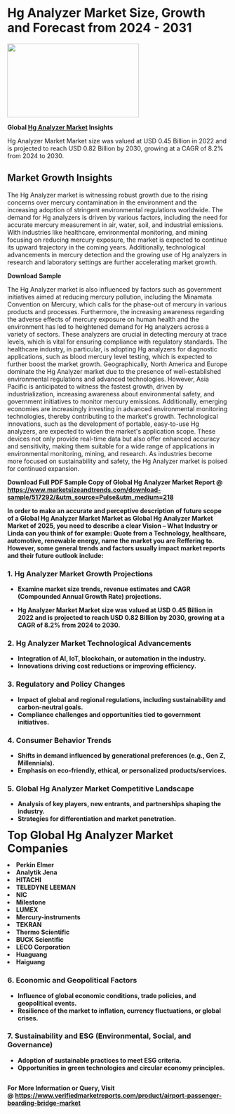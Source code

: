 <H1>Hg Analyzer Market Size, Growth and Forecast from 2024 - 2031</H1><img class="aligncenter size-medium wp-image-584254" src="https://thirdeyenews.in/wp-content/uploads/2024/09/Global-Market-Research-300x168.jpeg" alt="" width="300" height="168" /><p><strong>Global&nbsp;<a href="https://www.marketsizeandtrends.com/download-sample/517292/&amp;utm_source=Pulse&amp;utm_medium=218">Hg Analyzer Market</a> Insights</strong></p><p>Hg Analyzer Market Market size was valued at USD 0.45 Billion in 2022 and is projected to reach USD 0.82 Billion by 2030, growing at a CAGR of 8.2% from 2024 to 2030.</p><p><h2>Market Growth Insights</h2> <p>The Hg Analyzer market is witnessing robust growth due to the rising concerns over mercury contamination in the environment and the increasing adoption of stringent environmental regulations worldwide. The demand for Hg analyzers is driven by various factors, including the need for accurate mercury measurement in air, water, soil, and industrial emissions. With industries like healthcare, environmental monitoring, and mining focusing on reducing mercury exposure, the market is expected to continue its upward trajectory in the coming years. Additionally, technological advancements in mercury detection and the growing use of Hg analyzers in research and laboratory settings are further accelerating market growth.</p> <p><strong>Download Sample</strong></p> <p>The Hg Analyzer market is also influenced by factors such as government initiatives aimed at reducing mercury pollution, including the Minamata Convention on Mercury, which calls for the phase-out of mercury in various products and processes. Furthermore, the increasing awareness regarding the adverse effects of mercury exposure on human health and the environment has led to heightened demand for Hg analyzers across a variety of sectors. These analyzers are crucial in detecting mercury at trace levels, which is vital for ensuring compliance with regulatory standards. The healthcare industry, in particular, is adopting Hg analyzers for diagnostic applications, such as blood mercury level testing, which is expected to further boost the market growth. Geographically, North America and Europe dominate the Hg Analyzer market due to the presence of well-established environmental regulations and advanced technologies. However, Asia Pacific is anticipated to witness the fastest growth, driven by industrialization, increasing awareness about environmental safety, and government initiatives to monitor mercury emissions. Additionally, emerging economies are increasingly investing in advanced environmental monitoring technologies, thereby contributing to the market's growth. Technological innovations, such as the development of portable, easy-to-use Hg analyzers, are expected to widen the market's application scope. These devices not only provide real-time data but also offer enhanced accuracy and sensitivity, making them suitable for a wide range of applications in environmental monitoring, mining, and research. As industries become more focused on sustainability and safety, the Hg Analyzer market is poised for continued expansion.</p> <p><strong></p><p><span class=""><strong>Download Full PDF Sample Copy of Global Hg Analyzer Market Report</strong> @ <a href="https://www.marketsizeandtrends.com/download-sample/517292/&amp;utm_source=Pulse&amp;utm_medium=218" target="_blank">https://www.marketsizeandtrends.com/download-sample/517292/&amp;utm_source=Pulse&amp;utm_medium=218</a></span></p><p>In order to make an accurate and perceptive description of future scope of a Global&nbsp;Hg Analyzer Market Market as Global&nbsp;Hg Analyzer Market Market of 2025, you need to describe a clear Vision &ndash; What Industry or Linda can you think of for example: Quote from a Technology, healthcare, automotive, renewable energy, name the market you are Reffering to. However, some general trends and factors usually impact market reports and their future outlook include:</p><h3>1.&nbsp;<strong>Hg Analyzer Market Growth Projections</strong></h3><ul><li>Examine market size trends, revenue estimates and CAGR (Compounded Annual Growth Rate) projections.</li><li><p>Hg Analyzer Market Market size was valued at USD 0.45 Billion in 2022 and is projected to reach USD 0.82 Billion by 2030, growing at a CAGR of 8.2% from 2024 to 2030.</p></li></ul><h3>2.&nbsp;<strong>Hg Analyzer Market Technological Advancements</strong></h3><ul><li>Integration of AI, IoT, blockchain, or automation in the industry.</li><li>Innovations driving cost reductions or improving efficiency.</li></ul><h3>3.&nbsp;<strong>Regulatory and Policy Changes</strong></h3><ul><li>Impact of global and regional regulations, including sustainability and carbon-neutral goals.</li><li>Compliance challenges and opportunities tied to government initiatives.</li></ul><h3>4.&nbsp;<strong>Consumer Behavior Trends</strong></h3><ul><li>Shifts in demand influenced by generational preferences (e.g., Gen Z, Millennials).</li><li>Emphasis on eco-friendly, ethical, or personalized products/services.</li></ul><h3>5.&nbsp;<strong>Global Hg Analyzer Market Competitive Landscape</strong></h3><ul><li>Analysis of key players, new entrants, and partnerships shaping the industry.</li><li>Strategies for differentiation and market penetration.</li></ul><p data-pm-slice="1 1 []"><span style="color: inherit; font-family: inherit; font-size: 25px;">Top Global Hg Analyzer Market Companies</span></p><div class="" data-test-id=""><p><li>Perkin Elmer</li><li> Analytik Jena</li><li> HITACHI</li><li> TELEDYNE LEEMAN</li><li> NIC</li><li> Milestone</li><li> LUMEX</li><li> Mercury-instruments</li><li> TEKRAN</li><li> Thermo Scientific</li><li> BUCK Scientific</li><li> LECO Corporation</li><li> Huaguang</li><li> Haiguang</li></p></div><h3>6.&nbsp;<strong>Economic and Geopolitical Factors</strong></h3><ul><li>Influence of global economic conditions, trade policies, and geopolitical events.</li><li>Resilience of the market to inflation, currency fluctuations, or global crises.</li></ul><h3>7.&nbsp;<strong>Sustainability and ESG (Environmental, Social, and Governance)</strong></h3><ul><li>Adoption of sustainable practices to meet ESG criteria.</li><li>Opportunities in green technologies and circular economy principles.</li></ul><h2><strong style="font-size: 14px;">For More Information or Query, Visit @&nbsp;</strong><a style="background-color: #ffffff; font-size: 14px;" href="https://www.marketsizeandtrends.com/report/hg-analyzer-market/" target="_blank">https://www.verifiedmarketreports.com/product/airport-passenger-boarding-bridge-market</a></h2>
